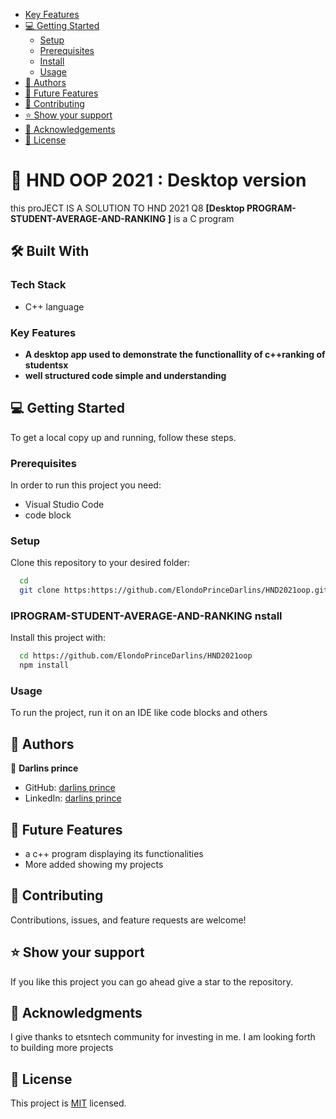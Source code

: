 - [Key Features](#key-features)
- [💻 Getting Started](#getting-started)
  - [Setup](#setup)
  - [Prerequisites](#prerequisites)
  - [Install](#install)
  - [Usage](#usage)
- [👥 Authors](#authors)
- [🔭 Future Features](#future-features)
- [🤝 Contributing](#contributing)
- [⭐️ Show your support](#support)
- [🙏 Acknowledgements](#acknowledgements)
- [📝 License](#license)

# 📖 HND OOP 2021 : Desktop version<a name="about-project"></a>
this proJECT IS A SOLUTION TO HND 2021 Q8
**[Desktop PROGRAM-STUDENT-AVERAGE-AND-RANKING ]** is a C program

## 🛠 Built With <a name="built-with"></a>

### Tech Stack <a name="tech-stack"></a>

- C++ language 

### Key Features <a name="key-features"></a>
- **A desktop app used to demonstrate the functionallity of c++ranking of studentsx**
- **well structured code simple and understanding**

## 💻 Getting Started <a name="getting-started"></a>

To get a local copy up and running, follow these steps.

### Prerequisites

In order to run this project you need:

- Visual Studio Code
- code block

### Setup

Clone this repository to your desired folder:

```sh
  cd 
  git clone https:https://github.com/ElondoPrinceDarlins/HND2021oop.git
```

### IPROGRAM-STUDENT-AVERAGE-AND-RANKING nstall

Install this project with:

```sh
  cd https://github.com/ElondoPrinceDarlins/HND2021oop
  npm install
```

### Usage

To run the project, run it on an IDE like code blocks and others


## 👥 Authors <a name="authors"></a>

👤 **Darlins prince**

- GitHub: [darlins prince](https://github.com/ElondoPrinceDarlins/HND2021oop)
- LinkedIn: [darlins prince](https://www.linkedin.com/in/elondo-prince-darlins-b-451469313/)

## 🔭 Future Features <a name="future-features"></a>

- a c++ program displaying its functionalities
- More added showing my projects

## 🤝 Contributing <a name="contributing"></a>

Contributions, issues, and feature requests are welcome!

## ⭐️ Show your support <a name="support"></a>

If you like this project you can go ahead give a star to the repository.


## 🙏 Acknowledgments <a name="acknowledgements"></a>

I give thanks to etsntech community for investing in me. I am looking forth to building more projects

## 📝 License <a name="license"></a>

This project is [MIT](./MIT.md) licensed.
